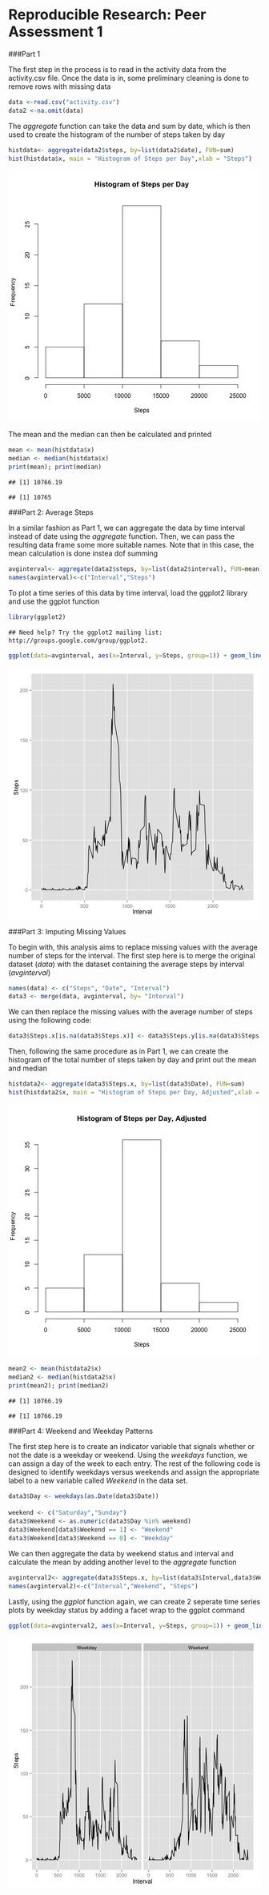 
Reproducible Research: Peer Assessment 1
=================================================

###Part 1

The first step in the process is to read in the activity data from the activity.csv file.  Once the data is in, some preliminary cleaning is done to remove rows with missing data


```r
data <-read.csv("activity.csv")
data2 <-na.omit(data)
```

The *aggregate* function can take the data and sum by date, which is then used to create the histogram of the number of steps taken by day 


```r
histdata<- aggregate(data2$steps, by=list(data2$date), FUN=sum)
hist(histdata$x, main = "Histogram of Steps per Day",xlab = "Steps")
```

![plot of chunk unnamed-chunk-2](figure/unnamed-chunk-2-1.png) 

The mean and the median can then be calculated and printed

```r
mean <- mean(histdata$x)
median <- median(histdata$x)
print(mean); print(median)
```

```
## [1] 10766.19
```

```
## [1] 10765
```


###Part 2: Average Steps

In a similar fashion as Part 1, we can aggregate the data by time interval instead of date using the *aggregate* function.  Then, we can pass the resulting data frame some more suitable names.  Note that in this case, the mean calculation is done instea dof summing


```r
avginterval<- aggregate(data2$steps, by=list(data2$interval), FUN=mean)
names(avginterval)<-c("Interval","Steps")
```

To plot a time series of this data by time interval, load the ggplot2 library and use the ggplot function


```r
library(ggplot2)
```

```
## Need help? Try the ggplot2 mailing list: http://groups.google.com/group/ggplot2.
```

```r
ggplot(data=avginterval, aes(x=Interval, y=Steps, group=1)) + geom_line()
```

![plot of chunk unnamed-chunk-5](figure/unnamed-chunk-5-1.png) 

###Part 3: Imputing Missing Values

To begin with, this analysis aims to replace missing values with the average number of steps for the interval.  The first step here is to merge the original dataset (*data*) with the dataset containing the average steps by interval (*avginterval*)


```r
names(data) <- c("Steps", "Date", "Interval") 
data3 <- merge(data, avginterval, by= "Interval")
```

We can then replace the missing values with the average number of steps using the following code:


```r
data3$Steps.x[is.na(data3$Steps.x)] <- data3$Steps.y[is.na(data3$Steps.x)]
```

Then, following the same procedure as in Part 1, we can create the histogram of the total number of steps taken by day and print out the mean and median


```r
histdata2<- aggregate(data3$Steps.x, by=list(data3$Date), FUN=sum)
hist(histdata2$x, main = "Histogram of Steps per Day, Adjusted",xlab = "Steps")
```

![plot of chunk unnamed-chunk-8](figure/unnamed-chunk-8-1.png) 


```r
mean2 <- mean(histdata2$x)
median2 <- median(histdata2$x)
print(mean2); print(median2)
```

```
## [1] 10766.19
```

```
## [1] 10766.19
```

###Part 4: Weekend and Weekday Patterns

The first step here is to create an indicator variable that signals whether or not the date is a weekday or weekend.  Using the *weekdays* function, we can assign a day of the week to each entry.  The rest of the following code is designed to identify weekdays versus weekends and assign the appropriate label to a new variable called *Weekend* in the data set.


```r
data3$Day <- weekdays(as.Date(data3$Date))

weekend <- c("Saturday","Sunday")
data3$Weekend <- as.numeric(data3$Day %in% weekend)
data3$Weekend[data3$Weekend == 1] <- "Weekend"
data3$Weekend[data3$Weekend == 0] <- "Weekday"
```

We can then aggregate the data by weekend status and interval and calculate the mean by adding another level to the *aggregate* function


```r
avginterval2<- aggregate(data3$Steps.x, by=list(data3$Interval,data3$Weekend), FUN=mean)
names(avginterval2)<-c("Interval","Weekend", "Steps")
```

Lastly, using the *ggplot* function again, we can create 2 seperate time series plots by weekday status by adding a facet wrap to the ggplot command


```r
ggplot(data=avginterval2, aes(x=Interval, y=Steps, group=1)) + geom_line() + facet_wrap(~Weekend)
```

![plot of chunk unnamed-chunk-12](figure/unnamed-chunk-12-1.png) 
